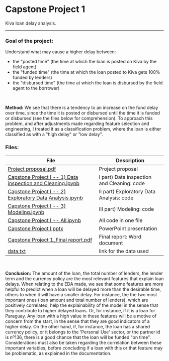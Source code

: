 # Capstone Project 1
Kiva loan delay analysis.

---
### Goal of the project:
Understand what may cause a higher delay between:
* the "posted time" (the time at which the loan is posted on Kiva by the field agent)
* the "funded time" (the time at which the loan posted to Kiva gets 100% funded by lenders)
* the "disbursed time" (the time at which the loan is disbursed by the field agent to the borrower)

<br>

**Method:** We see that there is a tendency to an increase on the fund delay over time, since the time it is posted or disbursed until the time it is funded or disbursed (see the files below for comprehension). To approach this problem, and after adjustments made regarding feature selection and engineering, I treated it as a classification problem, where the loan is either classified as with a "high delay" or "low delay".

### Files:

| File                                                         |    Description                                   |
| ------------------------------------------------------------ | ----------------------------------------------   |
| [Project proposal.pdf](https://github.com/MigBap/Springboard-Capstone-Project-I/blob/master/Capstone%20Project%201_%20Project%20Proposal.pdf)                                         |       Project proposal                           |
| [Capstone Project I -- 1) Data inspection and Cleaning.ipynb](http://bit.ly/2KdtLdF)  |       I part) Data inspection and Cleaning: code |
| [Capstone Project I -- 2) Exploratory Data Analysis.ipynb](http://bit.ly/2SLUa6c)     |       II part) Exploratory Data Analysis: code   |
| [Capstone Project I -- 3) Modeling.ipynb](http://bit.ly/2KaJI4A)                      |       III part) Modeling: code                   |
| [Capstone Project I -- All.ipynb](https://github.com/MigBap/Springboard-Capstone-Project-I/blob/master/Capstone%20Project%20I%20--%20All.ipynb)                              |       All code in one file                       |
| [Capstone Project I.pptx](https://github.com/MigBap/Springboard-Capstone-Project-I/blob/master/Capstone%20Project%20I.pptx)                                      |       PowerPoint presentation                    |
| [Capstone Project 1_Final report.pdf](https://github.com/MigBap/Springboard-Capstone-Project-I/blob/master/Capstone%20Project%201_Final%20report.pdf)                          |       Final report: Word document                |
| [data.txt](https://github.com/MigBap/Springboard-Capstone-Project-I/blob/master/data.txt)                                                     |       link for the data used                     |

<br>

**Conclusion:** The amount of the loan, the total number of lenders, the lender term and the currency policy are the most relevant features that explain loan delays. When relating to the EDA made, we see that some features are more helpful to predict when a loan will be delayed more than the desirable time, others to when it will have a smaller delay. For instance, the the two most important ones (loan amount and total number of lenders), which are positively correlated, help the explainability of the model in the sense that they contribute to higher delayed loans. Or, for instance, if it is a loan for Paraguay. Any loan with a high value in these features will be a motive of concern from the start, in the sense that they are good indicators of a higher delay. On the other hand, if, for instance, the loan has a shared currency policy, or it belongs to the 'Personal Use' sector, or the partner id is nº136, there is a good chance that the loan will be funded "on time". Considerations must also be taken regarding the correlation between these important variables, before concluding if a loan with this or that feature may be problematic, as explained in the documentation. 

